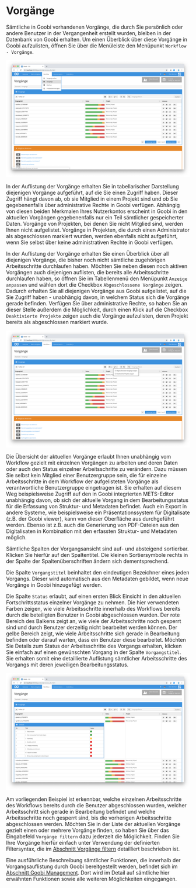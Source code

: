# Vorgänge

Sämtliche in Goobi vorhandenen Vorgänge, die durch Sie persönlich oder andere Benutzer in der Vergangenheit erstellt wurden, bleiben in der Datenbank von Goobi erhalten. Um einen Überblick über diese Vorgänge in Goobi aufzulisten, öffnen Sie über die Menüleiste den Menüpunkt `Workflow - Vorgänge`.

![Auflistung der Vorgänge in Goobi](screen1_de.png)


In der Auflistung der Vorgänge erhalten Sie in tabellarischer Darstellung diejenigen Vorgänge aufgeführt, auf die Sie einen Zugriff haben. Dieser Zugriff hängt davon ab, ob sie Mitglied in einem Projekt sind und ob Sie gegebenenfalls über administrative Rechte in Goobi verfügen. Abhängig von diesen beiden Merkmalen Ihres Nutzerkontos erscheint in Goobi in den aktuellen Vorgängen gegebenenfalls nur ein Teil sämtlicher gespeicherter Daten. Vorgänge von Projekten, bei denen Sie nicht Mitglied sind, werden Ihnen nicht aufgelistet. Vorgänge in Projekten, die durch einen Administrator als abgeschlossen markiert wurden, werden ebenfalls nicht aufgeführt, wenn Sie selbst über keine administrativen Rechte in Goobi verfügen.

In der Auflistung der Vorgänge erhalten Sie einen Überblick über all diejenigen Vorgänge, die bisher noch nicht sämtliche zugehörigen Arbeitsschritte durchlaufen haben. Möchten Sie neben diesen noch aktiven Vorgängen auch diejenigen auflisten, die bereits alle Arbeitsschritte durchlaufen haben, so öffnen Sie im Tabellenmenü den Menüpunkt `Anzeige anpassen` und wählen dort die Checkbox `Abgeschlossene Vorgänge` zeigen. Dadurch erhalten Sie all diejenigen Vorgänge aus Goobi aufgelistet, auf die Sie Zugriff haben - unabhängig davon, in welchem Status sich die Vorgänge gerade befinden. Verfügen Sie über administrative Rechte, so haben Sie an dieser Stelle außerdem die Möglichkeit, durch einen Klick auf die Checkbox `Deaktivierte Projekte` zeigen auch die Vorgänge aufzulisten, deren Projekt bereits als abgeschlossen markiert wurde.

![Anzeige der Vorgänge in Goobi anpassen](screen2_de.png)


Die Übersicht der aktuellen Vorgänge erlaubt Ihnen unabhängig vom Workflow gezielt mit einzelnen Vorgängen zu arbeiten und deren Daten oder auch den Status einzelner Arbeitsschritte zu verändern. Dazu müssen Sie selbst kein Mitglied einer Benutzergruppe sein, die für einzelne Arbeitsschritte in dem Workflow der aufgelisteten Vorgänge als verantwortliche Benutzergruppe eingetragen ist. Sie erhalten auf diesem Weg beispielsweise Zugriff auf den in Goobi integrierten METS-Editor unabhängig davon, ob sich der aktuelle Vorgang in dem Bearbeitungsstatus für die Erfassung von Struktur- und Metadaten befindet. Auch ein Export in andere Systeme, wie beispielsweise ein Präsentationssystem für Digitalisate (z.B. der Goobi viewer), kann von dieser Oberfläche aus durchgeführt werden. Ebenso ist z.B. auch die Generierung von PDF-Dateien aus den Digitalisaten in Kombination mit den erfassten Struktur- und Metadaten möglich.

Sämtliche Spalten der Vorgangsansicht sind auf- und absteigend sortierbar. Klicken Sie hierfür auf den Spaltentitel. Die kleinen Sortiersymbole rechts in der Spalte der Spaltenüberschriften ändern sich dementsprechend.

Die Spalte `Vorgangstitel` beinhaltet den eindeutigen Bezeichner eines jeden Vorgangs. Dieser wird automatisch aus den Metadaten gebildet, wenn neue Vorgänge in Goobi hinzugefügt werden.

Die Spalte `Status` erlaubt, auf einen ersten Blick Einsicht in den aktuellen Fortschrittsstatus einzelner Vorgänge zu nehmen. Die hier verwendeten Farben zeigen, wie viele Arbeitsschritte innerhalb des Workflows bereits durch die beteiligten Benutzer in Goobi abgeschlossen wurden. Der rote Bereich des Balkens zeigt an, wie viele der Arbeitsschritte noch gesperrt sind und durch Benutzer derzeitig nicht bearbeitet werden können. Der gelbe Bereich zeigt, wie viele Arbeitsschritte sich gerade in Bearbeitung befinden oder darauf warten, dass ein Benutzer diese bearbeitet. Möchten Sie Details zum Status der Arbeitsschritte des Vorgangs erhalten, klicken Sie einfach auf einen gewünschten Vorgang in der Spalte `Vorgangstitel`. Sie erhalten somit eine detaillierte Auflistung sämtlicher Arbeitsschritte des Vorgangs mit deren jeweiligen Bearbeitungsstatus.

![Vorgänge mit Details zu einem ausgewählten Vorgang](screen3_de.png)


Am vorliegenden Beispiel ist erkennbar, welche einzelnen Arbeitsschritte des Workflows bereits durch die Benutzer abgeschlossen wurden, welcher Arbeitsschritt sich gerade in Bearbeitung befindet und welche Arbeitsschritte noch gesperrt sind, bis die vorherigen Arbeitsschritte abgeschlossen werden. Möchten Sie in der Liste der aktuellen Vorgänge gezielt einen oder mehrere Vorgänge finden, so haben Sie über das Eingabefeld `Vorgänge filtern` dazu jederzeit die Möglichkeit. Finden Sie Ihre Vorgänge hierfür einfach unter Verwendung der definierten Filtersyntax, die im [Abschnitt Vorgänge filtern](../../manager/7/7.md) detailliert beschrieben ist.

Eine ausführliche Beschreibung sämtlicher Funktionen, die innerhalb der Vorgangsauflistung durch Goobi bereitgestellt werden, befindet sich im [Abschnitt Goobi Management](../../manager/manager.md). Dort wird im Detail auf sämtliche hier erwähnten Funktionen sowie alle weiteren Möglichkeiten eingegangen.